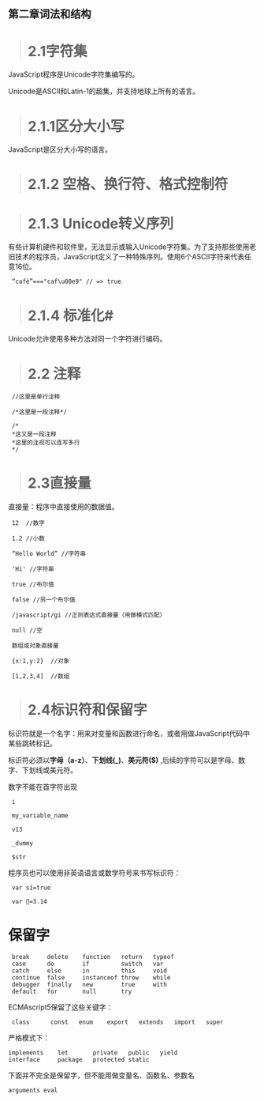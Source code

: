 ## 第二章词法和结构 ##

> # 2.1字符集 #

JavaScript程序是Unicode字符集编写的。

Unicode是ASCII和Latin-1的超集，并支持地球上所有的语言。

> # 2.1.1区分大小写 #

JavaScript是区分大小写的语言。


> # 2.1.2 空格、换行符、格式控制符 #

> # 2.1.3 Unicode转义序列 #

有些计算机硬件和软件里，无法显示或输入Unicode字符集。为了支持那些使用老旧技术的程序员，JavaScript定义了一种特殊序列。使用6个ASCII字符来代表任意16位。

     “café”==="caf\u00e9" // => true


> # 2.1.4  标准化#

Unicode允许使用多种方法对同一个字符进行编码。


> # 2.2  注释

     //这里是单行注释

     /*这里是一段注释*/

     /*
     *这又是一段注释
     *这里的注视可以连写多行
     */

> # 2.3直接量

  直接量：程序中直接使用的数据值。

     12  //数字
    
     1.2 //小数

     “Hello World” //字符串

     'Hi' //字符串

     true //布尔值

     false //另一个布尔值

     /javascript/gi //正则表达式直接量（用做模式匹配）

     null //空

     数组或对象直接量

     {x:1,y:2}  //对象
 
     [1,2,3,4]  //数组

> # 2.4标识符和保留字

 标识符就是一个名字：用来对变量和函数进行命名，或者用做JavaScript代码中某些跳转标记。

 标识符必须以**字母（a-z）**、**下划线(_)**、**美元符($)** ,后续的字符可以是字母、数字、下划线或美元符。

 数字不能在首字符出现

     i

     my_variable_name

     v13

     _dummy

     $str


程序员也可以使用非英语语言或数学符号来书写标识符：


     var sí=true

     var ∏=3.14

# 保留字 #

     break     delete    function   return   typeof   
     case      do        if         switch   var 
     catch     else      in         this     void
     continue  false     instanceof throw    while
     debugger  finally   new        true     with
     default   for       null       try     

ECMAscript5保留了这些关键字：

     class      const   enum    export   extends   import   super


严格模式下：

    implements    let       private   public   yield
    interface     package   protected static

下面并不完全是保留字，但不能用做变量名、函数名、参数名

    arguments eval




 
